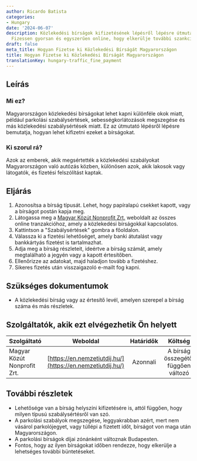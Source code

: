 ```yaml
---
author: Ricardo Batista
categories:
- Hungary
date: '2024-06-07'
description: Közlekedési bírságok kifizetésének lépésről lépésre útmutatója Magyarországon.
  Fizessen gyorsan és egyszerűen online, hogy elkerülje további szankciókat.
draft: false
meta_title: Hogyan Fizetse ki Közlekedési Bírságát Magyarországon
title: Hogyan Fizetse ki Közlekedési Bírságát Magyarországon
translationKey: hungary-traffic_fine_payment
---
```



## Leírás
### Mi ez?
Magyarországon közlekedési bírságokat lehet kapni különféle okok miatt, például parkolási szabálysértések, sebességkorlátozások megszegése és más közlekedési szabálysértések miatt. Ez az útmutató lépésről lépésre bemutatja, hogyan lehet kifizetni ezeket a bírságokat.

### Ki szorul rá?
Azok az emberek, akik megsértették a közlekedési szabályokat Magyarországon való autózás közben, különösen azok, akik lakosok vagy látogatók, és fizetési felszólítást kaptak.

## Eljárás
1. Azonosítsa a bírság típusát. Lehet, hogy papíralapú csekket kapott, vagy a bírságot postán kapja meg.
2. Látogassa meg a [Magyar Közút Nonprofit Zrt.](https://en.nemzetiutdij.hu/) weboldalt az összes online tranzakcióhoz, amely a közlekedési bírságokkal kapcsolatos.
3. Kattintson a "Szabálysértések" gombra a főoldalon.
4. Válassza ki a fizetési lehetőséget, amely banki átutalást vagy bankkártyás fizetést is tartalmazhat.
5. Adja meg a bírság részleteit, ideértve a bírság számát, amely megtalálható a jegyén vagy a kapott értesítőben.
6. Ellenőrizze az adatokat, majd haladjon tovább a fizetéshez.
7. Sikeres fizetés után visszaigazoló e-mailt fog kapni.

## Szükséges dokumentumok
- A közlekedési bírság vagy az értesítő levél, amelyen szerepel a bírság száma és más részletek.

## Szolgáltatók, akik ezt elvégezhetik Ön helyett

| Szolgáltató         |     Weboldal                        |     Határidők    |       Költség       |
| ------------------- |  --------------------------------  |  :-------------: |  :-------------: |
| Magyar Közút Nonprofit Zrt.| [https://en.nemzetiutdij.hu/](https://en.nemzetiutdij.hu/)   |      Azonnali      | A bírság összegétől függően változó |

## További részletek
- Lehetősége van a bírság helyszíni kifizetésére is, attól függően, hogy milyen típusú szabálysértésről van szó.
- A parkolási szabályok megszegése, leggyakrabban azért, mert nem vásárol parkolójegyet, vagy túllépi a fizetett időt, bírságot von maga után Magyarországon. 
- A parkolási bírságok díjai zónánként változnak Budapesten.
- Fontos, hogy az ilyen bírságokat időben rendezze, hogy elkerülje a lehetséges további büntetéseket.